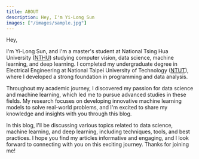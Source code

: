 ```yaml
---
title: ABOUT
description: Hey, I'm Yi-Long Sun
images: ["/images/sample.jpg"]
---
```


Hey,

I'm Yi-Long Sun, and I'm a master's student at National Tsing Hua University ([NTHU](https://nthu-en.site.nthu.edu.tw/)) studying computer vision, data science, machine learning, and deep learning. I completed my undergraduate degree in Electrical Engineering at National Taipei University of Technology ([NTUT](https://www-en.ntut.edu.tw/)), where I developed a strong foundation in programming and data analysis.

Throughout my academic journey, I discovered my passion for data science and machine learning, which led me to pursue advanced studies in these fields. My research focuses on developing innovative machine learning models to solve real-world problems, and I'm excited to share my knowledge and insights with you through this blog.

In this blog, I'll be discussing various topics related to data science, machine learning, and deep learning, including techniques, tools, and best practices. I hope you find my articles informative and engaging, and I look forward to connecting with you on this exciting journey. Thanks for joining me!

